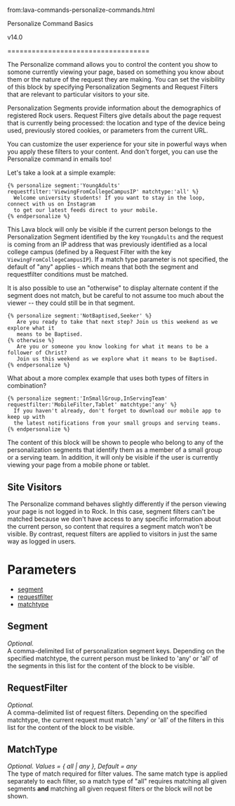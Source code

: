 # 
from:lava-commands-personalize-commands.html

Personalize Command Basics

v14.0


===================================

The Personalize command allows you to control the content you show to somone currently viewing your page, based on something you know about them or the nature of the request they are making. You can set the visibility of this block by specifying Personalization Segments and Request Filters that are relevant to particular visitors to your site.

Personalization Segments provide information about the demographics of registered Rock users. Request Filters give details about the page request that is currently being processed: the location and type of the device being used, previously stored cookies, or parameters from the current URL.

You can customize the user experience for your site in powerful ways when you apply these filters to your content. And don't forget, you can use the Personalize command in emails too!

Let's take a look at a simple example:

```
{% personalize segment:'YoungAdults' requestfilter:'ViewingFromCollegeCampusIP' matchtype:'all' %}
  Welcome university students! If you want to stay in the loop, connect with us on Instagram
  to get our latest feeds direct to your mobile.
{% endpersonalize %}

```

This Lava block will only be visible if the current person belongs to the Personalization Segment identified by the key `YoungAdults` and the request is coming from an IP address that was previously identified as a local college campus (defined by a Request Filter with the key `ViewingFromCollegeCampusIP`). If a match type parameter is not specified, the default of "any" applies - which means that both the segment and requestfilter conditions must be matched.

It is also possible to use an "otherwise" to display alternate content if the segment does not match, but be careful to not assume too much about the viewer -- they could still be in that segment.

```
{% personalize segment:'NotBaptised,Seeker' %}
   Are you ready to take that next step? Join us this weekend as we explore what it 
   means to be Baptised.
{% otherwise %}
   Are you or someone you know looking for what it means to be a follower of Christ?
   Join us this weekend as we explore what it means to be Baptised.
{% endpersonalize %}

```

What about a more complex example that uses both types of filters in combination?

```
{% personalize segment:'InSmallGroup,InServingTeam' requestfilter:'MobileFilter,Tablet' matchtype:'any' %}
  If you haven't already, don't forget to download our mobile app to keep up with
  the latest notifications from your small groups and serving teams.
{% endpersonalize %}

```

The content of this block will be shown to people who belong to any of the personalization segments that identify them as a member of a small group or a serving team. In addition, it will only be visible if the user is currently viewing your page from a mobile phone or tablet.

Site Visitors
-------------

The Personalize command behaves slightly differently if the person viewing your page is not logged in to Rock. In this case, segment filters can't be matched because we don't have access to any specific information about the current person, so content that requires a segment match won't be visible. By contrast, request filters are applied to visitors in just the same way as logged in users.

Parameters
==========

*   [segment](#segment)
*   [requestfilter](#requestfilter)
*   [matchtype](#matchtype)

Segment
-------

_Optional._  
A comma-delimited list of personalization segment keys. Depending on the specified matchtype, the current person must be linked to 'any' or 'all' of the segments in this list for the content of the block to be visible.

RequestFilter
-------------

_Optional._  
A comma-delimited list of request filters. Depending on the specified matchtype, the current request must match 'any' or 'all' of the filters in this list for the content of the block to be visible.

MatchType
---------

_Optional. Values = { all | any }, Default = any_  
The type of match required for filter values. The same match type is applied separately to each filter, so a match type of "all" requires matching all given segments **and** matching all given request filters or the block will not be shown.